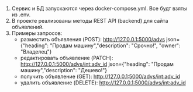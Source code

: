 1. Сервис и БД запускаются через docker-compose.yml. Все будт взяты из .env.
2. В проекте реализованы методы REST API (backend) для сайта объявлений.
3. Примеры запросов:
    - разместить объявления (POST):
    http://127.0.0.1:5000/advs
    json={"heading": "Продам машину","description": "Срочно!", "owner": "Владелец"}
    - редактировать объявление (PATCH):
    http://127.0.0.1:5000/advs/<int:adv_id>
    json={"heading": "Продам машину","description": "Дешево!"}
    - получить объявление (GET):
    http://127.0.0.1:5000/advs/<int:adv_id>
    - удалить объявление (DELETE):
    http://127.0.0.1:5000/advs/<int:adv_id>
